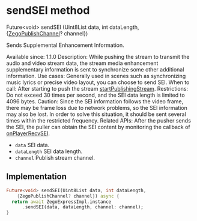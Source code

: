 


# sendSEI method








Future&lt;void> sendSEI
(Uint8List data, int dataLength, {[ZegoPublishChannel](../../zego_uikit_prebuilt_live_audio_room/ZegoPublishChannel.md)? channel})





<p>Sends Supplemental Enhancement Information.</p>
<p>Available since: 1.1.0
Description: While pushing the stream to transmit the audio and video stream data, the stream media enhancement supplementary information is sent to synchronize some other additional information.
Use cases: Generally used in scenes such as synchronizing music lyrics or precise video layout, you can choose to send SEI.
When to call: After starting to push the stream <a href="../../zego_uikit_prebuilt_live_audio_room/ZegoExpressEnginePublisher/startPublishingStream.md">startPublishingStream</a>.
Restrictions: Do not exceed 30 times per second, and the SEI data length is limited to 4096 bytes.
Caution: Since the SEI information follows the video frame, there may be frame loss due to network problems, so the SEI information may also be lost. In order to solve this situation, it should be sent several times within the restricted frequency.
Related APIs: After the pusher sends the SEI, the puller can obtain the SEI content by monitoring the callback of <a href="../../zego_uikit_prebuilt_live_audio_room/ZegoExpressEngine/onPlayerRecvSEI.md">onPlayerRecvSEI</a>.</p>
<ul>
<li><code>data</code> SEI data.</li>
<li><code>dataLength</code> SEI data length.</li>
<li><code>channel</code> Publish stream channel.</li>
</ul>



## Implementation

```dart
Future<void> sendSEI(Uint8List data, int dataLength,
    {ZegoPublishChannel? channel}) async {
  return await ZegoExpressImpl.instance
      .sendSEI(data, dataLength, channel: channel);
}
```








